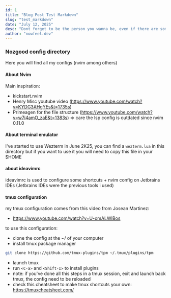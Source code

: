 ```yaml
---
id: 1
title: "Blog Post Test Markdown"
slug: "test_markdown"
date: "July 12, 2025"
desc: "Dont forget to be the person you wanna be, even if there are some constraints, deal with it and give your better each day. STEP BY STEP"
author: "nowfeel.dev"
--- 
```


### Nozgood config directory

Here you will find all my configs (nvim among others)

#### About Nvim 

Main inspiration:

- kickstart.nvim
- Henry Misc youtube video (https://www.youtube.com/watch?v=KYDG3AHgYEs&t=1735s)
- Primeagen for the file structure (https://www.youtube.com/watch?v=w7i4amO_zaE&t=1383s) => care the lsp config is outdated since nvim 0.11.0

#### About terminal emulator

I've started to use Wezterm in June 2K25, you can find a `wezterm.lua` in this directory but if you want to use it you will need to 
copy this file in your $HOME 


#### about ideavimrc

ideavimrc is used to configure some shortcuts + nvim config on Jetbrains IDEs (Jetbrains IDEs were the previous tools i used)

#### tmux configuration

my tmux configuration comes from this video from Josean Martinez:
- https://www.youtube.com/watch?v=U-omALWIBos

to use this configuration: 

- clone the config at the ~/ of your computer
- install tmux package manager
```sh
git clone https://github.com/tmux-plugins/tpm ~/.tmux/plugins/tpm
```
- launch tmux
- run `<C-a>` and `<Shift-I>` to install plugins 
- note: if you've done all this steps in a tmux session, exit and launch back tmux, the config need to be reloaded
- check this cheatsheet to make tmux shortcuts your own: https://tmuxcheatsheet.com/

